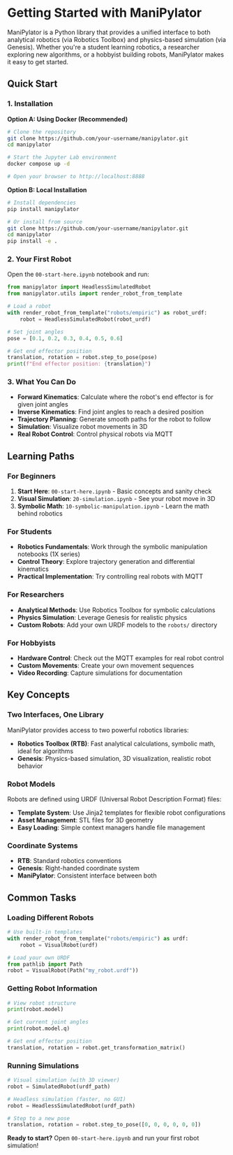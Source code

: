 # Getting Started with ManiPylator

ManiPylator is a Python library that provides a unified interface to both analytical robotics (via Robotics Toolbox) and physics-based simulation (via Genesis). Whether you're a student learning robotics, a researcher exploring new algorithms, or a hobbyist building robots, ManiPylator makes it easy to get started.

## Quick Start

### 1. Installation

**Option A: Using Docker (Recommended)**
```bash
# Clone the repository
git clone https://github.com/your-username/manipylator.git
cd manipylator

# Start the Jupyter Lab environment
docker compose up -d

# Open your browser to http://localhost:8888
```

**Option B: Local Installation**
```bash
# Install dependencies
pip install manipylator

# Or install from source
git clone https://github.com/your-username/manipylator.git
cd manipylator
pip install -e .
```

### 2. Your First Robot

Open the `00-start-here.ipynb` notebook and run:

```python
from manipylator import HeadlessSimulatedRobot
from manipylator.utils import render_robot_from_template

# Load a robot
with render_robot_from_template("robots/empiric") as robot_urdf:
    robot = HeadlessSimulatedRobot(robot_urdf)

# Set joint angles
pose = [0.1, 0.2, 0.3, 0.4, 0.5, 0.6]

# Get end effector position
translation, rotation = robot.step_to_pose(pose)
print(f"End effector position: {translation}")
```

### 3. What You Can Do

- **Forward Kinematics**: Calculate where the robot's end effector is for given joint angles
- **Inverse Kinematics**: Find joint angles to reach a desired position
- **Trajectory Planning**: Generate smooth paths for the robot to follow
- **Simulation**: Visualize robot movements in 3D
- **Real Robot Control**: Control physical robots via MQTT

## Learning Paths

### For Beginners
1. **Start Here**: `00-start-here.ipynb` - Basic concepts and sanity check
2. **Visual Simulation**: `20-simulation.ipynb` - See your robot move in 3D
3. **Symbolic Math**: `10-symbolic-manipulation.ipynb` - Learn the math behind robotics

### For Students
- **Robotics Fundamentals**: Work through the symbolic manipulation notebooks (1X series)
- **Control Theory**: Explore trajectory generation and differential kinematics
- **Practical Implementation**: Try controlling real robots with MQTT

### For Researchers
- **Analytical Methods**: Use Robotics Toolbox for symbolic calculations
- **Physics Simulation**: Leverage Genesis for realistic physics
- **Custom Robots**: Add your own URDF models to the `robots/` directory

### For Hobbyists
- **Hardware Control**: Check out the MQTT examples for real robot control
- **Custom Movements**: Create your own movement sequences
- **Video Recording**: Capture simulations for documentation

## Key Concepts

### Two Interfaces, One Library

ManiPylator provides access to two powerful robotics libraries:

- **Robotics Toolbox (RTB)**: Fast analytical calculations, symbolic math, ideal for algorithms
- **Genesis**: Physics-based simulation, 3D visualization, realistic robot behavior

### Robot Models

Robots are defined using URDF (Universal Robot Description Format) files:
- **Template System**: Use Jinja2 templates for flexible robot configurations
- **Asset Management**: STL files for 3D geometry
- **Easy Loading**: Simple context managers handle file management

### Coordinate Systems

- **RTB**: Standard robotics conventions
- **Genesis**: Right-handed coordinate system
- **ManiPylator**: Consistent interface between both

## Common Tasks

### Loading Different Robots
```python
# Use built-in templates
with render_robot_from_template("robots/empiric") as urdf:
    robot = VisualRobot(urdf)

# Load your own URDF
from pathlib import Path
robot = VisualRobot(Path("my_robot.urdf"))
```

### Getting Robot Information
```python
# View robot structure
print(robot.model)

# Get current joint angles
print(robot.model.q)

# Get end effector position
translation, rotation = robot.get_transformation_matrix()
```

### Running Simulations
```python
# Visual simulation (with 3D viewer)
robot = SimulatedRobot(urdf_path)

# Headless simulation (faster, no GUI)
robot = HeadlessSimulatedRobot(urdf_path)

# Step to a new pose
translation, rotation = robot.step_to_pose([0, 0, 0, 0, 0, 0])
```

**Ready to start?** Open `00-start-here.ipynb` and run your first robot simulation!